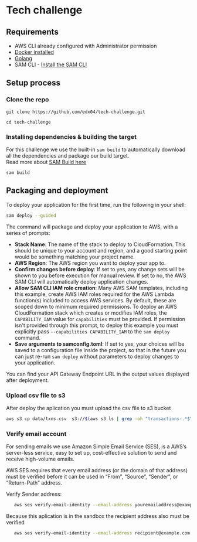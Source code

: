 # Tech challenge

## Requirements

* AWS CLI already configured with Administrator permission
* [Docker installed](https://www.docker.com/community-edition)
* [Golang](https://golang.org)
* SAM CLI - [Install the SAM CLI](https://docs.aws.amazon.com/serverless-application-model/latest/developerguide/serverless-sam-cli-install.html)

## Setup process

### Clone the repo

 
```shell
git clone https://github.com/edx04/tech-challenge.git

cd tech-challenge
```



### Installing dependencies & building the target 

For this challenge we use the built-in `sam build` to automatically download all the dependencies and package our build target.   
Read more about [SAM Build here](https://docs.aws.amazon.com/serverless-application-model/latest/developerguide/sam-cli-command-reference-sam-build.html) 

 
```shell
sam build
```

## Packaging and deployment


To deploy your application for the first time, run the following in your shell:

```bash
sam deploy --guided
```

The command will package and deploy your application to AWS, with a series of prompts:

* **Stack Name**: The name of the stack to deploy to CloudFormation. This should be unique to your account and region, and a good starting point would be something matching your project name.
* **AWS Region**: The AWS region you want to deploy your app to.
* **Confirm changes before deploy**: If set to yes, any change sets will be shown to you before execution for manual review. If set to no, the AWS SAM CLI will automatically deploy application changes.
* **Allow SAM CLI IAM role creation**: Many AWS SAM templates, including this example, create AWS IAM roles required for the AWS Lambda function(s) included to access AWS services. By default, these are scoped down to minimum required permissions. To deploy an AWS CloudFormation stack which creates or modifies IAM roles, the `CAPABILITY_IAM` value for `capabilities` must be provided. If permission isn't provided through this prompt, to deploy this example you must explicitly pass `--capabilities CAPABILITY_IAM` to the `sam deploy` command.
* **Save arguments to samconfig.toml**: If set to yes, your choices will be saved to a configuration file inside the project, so that in the future you can just re-run `sam deploy` without parameters to deploy changes to your application.

You can find your API Gateway Endpoint URL in the output values displayed after deployment.

### Upload csv file to s3

After deploy the aplication you must upload the csv file to s3 bucket

```bash
aws s3 cp data/txns.csv  s3://$(aws s3 ls | grep -oh "transactions-.*$")
```

### Verify email account

For sending emails we use Amazon Simple Email Service (SES), is a AWS’s server-less service, easy to set up, cost-effective solution to send and receive high-volume emails. 

AWS SES requires that every email address (or the domain of that address) must be verified before it can be used in “From”, “Source”, “Sender”, or “Return-Path” address.

Verify Sender address:

```bash
   aws ses verify-email-identity --email-address youremailaddress@example.com

```

Because this aplication is in the sandbox the recipient address also must be verified

```bash
   aws ses verify-email-identity --email-address recipient@example.com

```

